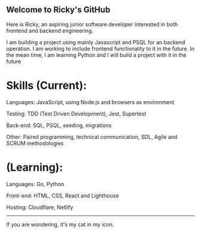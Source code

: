 ## Welcome to Ricky's GitHub
<!--
**Colorrr34/Colorrr34** is a ✨ _special_ ✨ repository because its `README.md` (this file) appears on your GitHub profile.

Here are some ideas to get you started:

- 🔭 I’m currently working on ...
- 🌱 I’m currently learning ...
- 👯 I’m looking to collaborate on ...
- 🤔 I’m looking for help with ...
- 💬 Ask me about ...
- 📫 How to reach me: ...
- 😄 Pronouns: ...
- ⚡ Fun fact: ...
-->

Here is Ricky, an aspiring junior software developer interested in both frontend and backend engineering. 

I am building a project using mainly Javascript and PSQL for an backend operation. I am working to include frontend functionality to it in the future. In the mean time, I am learning Python and I will build a project with it in the future

# Skills (Current):

Languages: JavaScript, using Node.js and browsers as environment

Testing: TDD (Test Driven Development), Jest, Supertest

Back-end: SQL, PSQL, seeding, migrations

Other: Paired programming, technical communication, SDL, Agile and SCRUM methodologies

# (Learning):

Languages: Go, Python

Front-end: HTML, CSS, React and Lighthouse

Hosting: Cloudflare, Netlify

----

If you are wondering, it's my cat in my icon.
